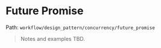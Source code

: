 # Future Promise

Path: `workflow/design_pattern/concurrency/future_promise`

> Notes and examples TBD.
